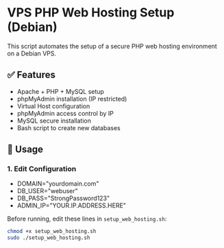 # VPS PHP Web Hosting Setup (Debian)

This script automates the setup of a secure PHP web hosting environment on a Debian VPS.

## ✅ Features

- Apache + PHP + MySQL setup
- phpMyAdmin installation (IP restricted)
- Virtual Host configuration
- phpMyAdmin access control by IP
- MySQL secure installation
- Bash script to create new databases

## 🚀 Usage

### 1. Edit Configuration

- DOMAIN="yourdomain.com" 
- DB_USER="webuser"
- DB_PASS="StrongPassword123"
- ADMIN_IP="YOUR.IP.ADDRESS.HERE"

Before running, edit these lines in `setup_web_hosting.sh`:

```bash
chmod +x setup_web_hosting.sh
sudo ./setup_web_hosting.sh
